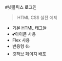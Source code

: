 #넷플릭스 로그인

> HTML CSS 실전 예제

- 기본 HTML 태그들
- 💕아이콘 사용
- Flex 사용
- 반응형 👍
- 깃허브 페이지 배포

<!-- #은 제목 -,+는 목차 -->

